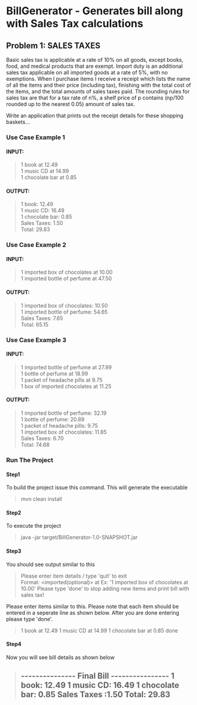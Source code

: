 # BillGenerator - Generates bill along with Sales Tax calculations

## Problem 1: SALES TAXES
Basic sales tax is applicable at a rate of 10% on all goods, except books, food, and medical products that are exempt. Import duty is an additional sales tax
applicable on all imported goods at a rate of 5%, with no exemptions. When I purchase items I receive a receipt which lists the name of all the items and their price (including tax), finishing with the total cost of the items,
and the total amounts of sales taxes paid.  The rounding rules for sales tax are that for a tax rate of n%, a shelf price of p contains (np/100 rounded up to the nearest 0.05) amount of sales tax.

Write an application that prints out the receipt details for these shopping baskets...

### Use Case Example 1
#### INPUT:
> 1 book at 12.49  
> 1 music CD at 14.99  
> 1 chocolate bar at 0.85
#### OUTPUT:
> 1 book: 12.49  
> 1 music CD: 16.49  
> 1 chocolate bar: 0.85  
> Sales Taxes: 1.50  
> Total: 29.83  


### Use Case Example 2
#### INPUT:
> 1 imported box of chocolates at 10.00  
> 1 imported bottle of perfume at 47.50  
#### OUTPUT:
> 1 imported box of chocolates: 10.50  
> 1 imported bottle of perfume: 54.65  
> Sales Taxes: 7.65  
> Total: 65.15


### Use Case Example 3
#### INPUT:
> 1 imported bottle of perfume at 27.99  
> 1 bottle of perfume at 18.99  
> 1 packet of headache pills at 9.75  
> 1 box of imported chocolates at 11.25
#### OUTPUT:
> 1 imported bottle of perfume: 32.19  
> 1 bottle of perfume: 20.89  
> 1 packet of headache pills: 9.75  
> 1 imported box of chocolates: 11.85  
> Sales Taxes: 6.70  
> Total: 74.68

### Run The Project
#### Step1
To build the project issue this command. This will generate the executable
> mvn clean install


#### Step2
To execute the project
>java -jar target/BillGenerator-1.0-SNAPSHOT.jar 

#### Step3
You should see output similar to this

>Please enter item details / type 'quit' to exit </br>
>Format: <quantity> <imported(optional)> <description> at <price>
>Ex: '1 imported box of chocolates at 10.00'
>Please type 'done' to stop adding new items and print bill with sales tax!

Please enter items similar to this. Please note that each item should be entered in a seperate line as shown below. After you are done entering please type 'done'.
>1 book at 12.49
>1 music CD at 14.99
>1 chocolate bar at 0.85
>done

#### Step4
Now you will see bill details as shown below

>--------------- Final Bill ----------------
>1 book: 12.49
>1 music CD: 16.49
>1 chocolate bar: 0.85
>Sales Taxes :1.50
>Total: 29.83
>-------------------------------------------







